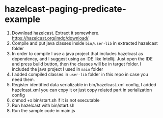 # hazelcast-paging-predicate-example

1. Download hazelcast. Extract it somewhere.  https://hazelcast.org/imdg/download/
1. Compile and put java classes inside `bin/user-lib` in extracted hazelcast folder
1. In order to compile I use a java project that includes hazelcast as dependency, and I suggest using an IDE like Intellij. Just open the IDE and press build button, then the classes will be in target folder. I included the java project I used in `main` folder
1. I added compiled classes in `user-lib` folder in this repo in case you need them.
1. Register identified data serializable in bin/hazelcast.xml config, I added hazelcast.xml you can copy it or just copy related part in serialization config
1. chmod +x bin/start.sh if it is not executable
1. Run hazelcast with bin/start.sh
1. Run the sample code in main.js

